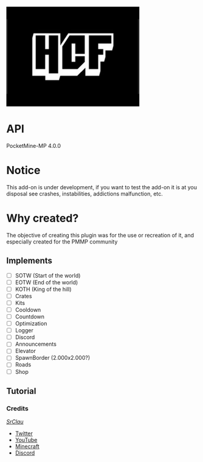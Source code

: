<p light="center">
  <img src="resources/images/icon.png" />
</p>

# API
PocketMine-MP 4.0.0

# Notice
This add-on is under development, if you want to test the add-on it is at you disposal  see crashes, instabilities, addictions malfunction, etc.

# Why created?
The objective of creating this plugin was for the use or recreation of it, and especially created for the PMMP community

## Implements
- [ ] SOTW (Start of the world)
- [ ] EOTW (End of the world)
- [ ] KOTH (King of the hill)
- [ ] Crates
- [ ] Kits
- [ ] Cooldown
- [ ] Countdown
- [ ] Optimization
- [ ] Logger
- [ ] Discord
- [ ] Announcements
- [ ] Elevator
- [ ] SpawnBorder (2.000x2.000?)
- [ ] Roads
- [ ] Shop

## Tutorial
<!--<a href="https://youtu.be/wowlZfq43VI">
<img src="https://i.ytimg.com/vi/yCcW9Rox1lE/maxresdefault.jpg"/>
How to install the plugin
</a>-->

### Credits
*[SrClau](https://github.com/SrClau)*
- [Twitter](https://twitter.com/SrClau4)
- [YouTube](https://youtube.com/channel/UCZzLLq57NzEe1ckqRdUbZzA)
- [Minecraft](https://localhost:7700/index.html)
- [Discord](https://discord)
